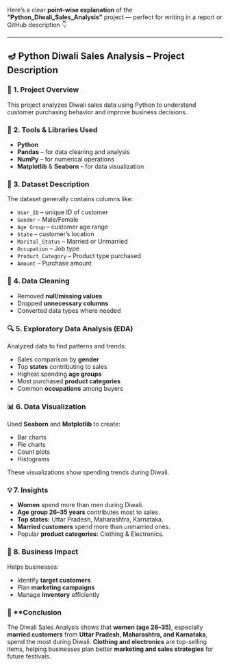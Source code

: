 Here’s a clear **point-wise explanation** of the **“Python_Diwali_Sales_Analysis”** project — perfect for writing in a report or GitHub description 👇

---

## 🪔 **Python Diwali Sales Analysis – Project Description**

### 📌 **1. Project Overview**

This project analyzes Diwali sales data using Python to understand customer purchasing behavior and improve business decisions.

### 🧰 **2. Tools & Libraries Used**

* **Python**
* **Pandas** – for data cleaning and analysis
* **NumPy** – for numerical operations
* **Matplotlib** & **Seaborn** – for data visualization

### 📂 **3. Dataset Description**

The dataset generally contains columns like:

* `User_ID` – unique ID of customer
* `Gender` – Male/Female
* `Age Group` – customer age range
* `State` – customer’s location
* `Marital_Status` – Married or Unmarried
* `Occupation` – Job type
* `Product_Category` – Product type purchased
* `Amount` – Purchase amount

### 🧹 **4. Data Cleaning**

* Removed **null/missing values**
* Dropped **unnecessary columns**
* Converted data types where needed

### 🔍 **5. Exploratory Data Analysis (EDA)**

Analyzed data to find patterns and trends:

* Sales comparison by **gender**
* Top **states** contributing to sales
* Highest spending **age groups**
* Most purchased **product categories**
* Common **occupations** among buyers

### 📊 **6. Data Visualization**

Used **Seaborn** and **Matplotlib** to create:

* Bar charts
* Pie charts
* Count plots
* Histograms

These visualizations show spending trends during Diwali.

### 💡 **7. Insights**

* **Women** spend more than men during Diwali.
* **Age group 26–35 years** contributes most to sales.
* **Top states:** Uttar Pradesh, Maharashtra, Karnataka.
* **Married customers** spend more than unmarried ones.
* Popular **product categories:** Clothing & Electronics.

### 🎯 **8. Business Impact**

Helps businesses:

* Identify **target customers**
* Plan **marketing campaigns**
* Manage **inventory** efficiently


### 🏁 **Conclusion
The Diwali Sales Analysis shows that **women (age 26–35)**, especially **married customers** from **Uttar Pradesh, Maharashtra, and Karnataka**, spend the most during Diwali.
**Clothing and electronics** are top-selling items, helping businesses plan better **marketing and sales strategies** for future festivals.

                                          

